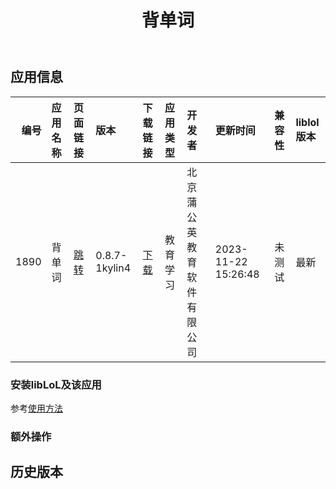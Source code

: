 ﻿---
id: 1890
title: 背单词
toc: true
weight: 1890
---

## 应用信息 
|   编号 | 应用名称   | 页面链接                                        | 版本            | 下载链接                                                                                 | 应用类型   | 开发者           | 更新时间                | 兼容性   | liblol版本   |
|-----:|:-------|:--------------------------------------------|:--------------|:-------------------------------------------------------------------------------------|:-------|:--------------|:--------------------|:------|:-----------|
| 1890 | 背单词    | [跳转](http://app.loongapps.cn/#/detail/1890) | 0.8.7-1kylin4 | [下载](http://113.24.212.22:8090/upload/file/reciteword_0.8.7-1kylin4_loongarch64.deb) | 教育学习   | 北京蒲公英教育软件有限公司 | 2023-11-22 15:26:48 | 未测试   | 最新         |
### 安装libLoL及该应用 
参考[使用方法](/docs/usage) 
### 额外操作 


## 历史版本 
 